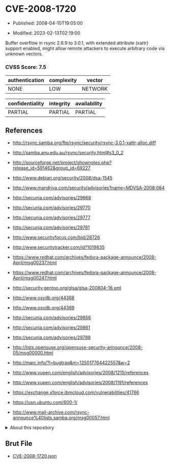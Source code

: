 # CVE-2008-1720

- Published: 2008-04-10T19:05:00

- Modified: 2023-02-13T02:19:00

Buffer overflow in rsync 2.6.9 to 3.0.1, with extended attribute (xattr) support enabled, might allow remote attackers to execute arbitrary code via unknown vectors.

### CVSS Score: **7.5**

| authentication | complexity | vector |
| --- | --- | --- |
| NONE | LOW | NETWORK |

| confidentiality | integrity | availability |
| --- | --- | --- |
| PARTIAL | PARTIAL | PARTIAL |

## References

* http://rsync.samba.org/ftp/rsync/security/rsync-3.0.1-xattr-alloc.diff

* http://samba.anu.edu.au/rsync/security.html#s3_0_2

* http://sourceforge.net/project/shownotes.php?release_id=591462&group_id=69227

* http://www.debian.org/security/2008/dsa-1545

* http://www.mandriva.com/security/advisories?name=MDVSA-2008:084

* http://secunia.com/advisories/29668

* http://secunia.com/advisories/29770

* http://secunia.com/advisories/29777

* http://secunia.com/advisories/29781

* http://www.securityfocus.com/bid/28726

* http://www.securitytracker.com/id?1019835

* https://www.redhat.com/archives/fedora-package-announce/2008-April/msg00237.html

* https://www.redhat.com/archives/fedora-package-announce/2008-April/msg00247.html

* http://security.gentoo.org/glsa/glsa-200804-16.xml

* http://www.osvdb.org/44368

* http://www.osvdb.org/44369

* http://secunia.com/advisories/29856

* http://secunia.com/advisories/29861

* http://secunia.com/advisories/29788

* http://lists.opensuse.org/opensuse-security-announce/2008-05/msg00000.html

* http://marc.info/?l=bugtraq&m=125017764422557&w=2

* http://www.vupen.com/english/advisories/2008/1215/references

* http://www.vupen.com/english/advisories/2008/1191/references

* https://exchange.xforce.ibmcloud.com/vulnerabilities/41766

* https://usn.ubuntu.com/600-1/

* http://www.mail-archive.com/rsync-announce%40lists.samba.org/msg00057.html

<details>
<summary>About this repository</summary> 

  This repository is part of the project [Live Hack CVE](https://github.com/Live-Hack-CVE). Main website can be found [www.live-hack.org](https://www.live-hack.org) 
  
  Made by [Sn0wAlice](https://github.com/Sn0wAlice) for the people that care about security and need to have a feed of the latest CVEs. Hope you enjoy it, don't forget to star the repo and follow me on [Twitter](https://twitter.com/Sn0wAlice) and [Github](https://github.com/Sn0wAlice). And that is my [personnal website](https://www.alice-snow.me/)

  - [Home Page](https://github.com/Live-Hack-CVE)
  - [Framework](https://github.com/Live-Hack-CVE/cve-framework)
  - [CVE database](https://github.com/Live-Hack-CVE/full_database)
  - [Changelog](https://github.com/Live-Hack-CVE/Changelog)
</details>

## Brut File

* [CVE-2008-1720.json](https://raw.githubusercontent.com/Live-Hack-CVE/full_database/main/cves/2008/CVE-2008-1720.json)

